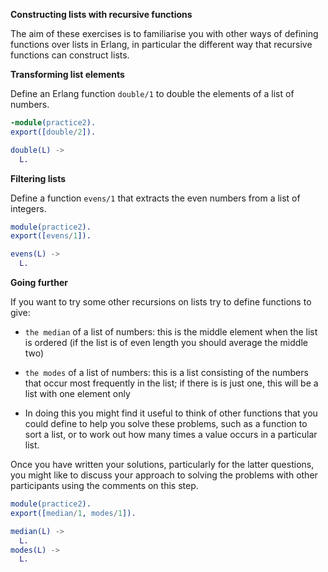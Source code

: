 **Constructing lists with recursive functions**

The aim of these exercises is to familiarise you with other ways of defining functions over lists in Erlang, in particular the different way that recursive functions can construct lists.

**Transforming list elements**

Define an Erlang function `double/1` to double the elements of a list of numbers.
```erlang
-module(practice2).
export([double/2]).

double(L) ->
  L.
```

**Filtering lists**

Define a function `evens/1` that extracts the even numbers from a list of integers.
```erlang
module(practice2).
export([evens/1]).

evens(L) ->
  L.
```

**Going further**

If you want to try some other recursions on lists try to define functions to give:

* `the median` of a list of numbers: this is the middle element when the list is ordered (if the list is of even length you should average the middle two)

* `the modes` of a list of numbers: this is a list consisting of the numbers that occur most frequently in the list; if there is is just one, this will be a list with one element only

* In doing this you might find it useful to think of other functions that you could define to help you solve these problems, such as a function to sort a list, or to work out how many times a value occurs in a particular list.

Once you have written your solutions, particularly for the latter questions, you might like to discuss your approach to solving the problems with other participants using the comments on this step.
```erlang
module(practice2).
export([median/1, modes/1]).

median(L) ->
  L.
modes(L) -> 
  L.
```

